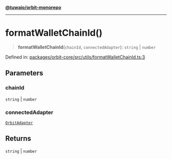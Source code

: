 [**@tuwaio/orbit-monorepo**](../../../README.md)

***

# formatWalletChainId()

> **formatWalletChainId**(`chainId`, `connectedAdapter`): `string` \| `number`

Defined in: [packages/orbit-core/src/utils/formatWalletChainId.ts:3](https://github.com/TuwaIO/orbit/blob/0d52c9f4ec48919c8c073931220722424b6547fc/packages/orbit-core/src/utils/formatWalletChainId.ts#L3)

## Parameters

### chainId

`string` | `number`

### connectedAdapter

[`OrbitAdapter`](../enumerations/OrbitAdapter.md)

## Returns

`string` \| `number`
